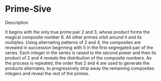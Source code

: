 # Prime-Sive
Description

It begins with the only true prime pair 2 and 3, whose product forms the magical composite number 6. 
All other primes orbit around it and its multiples. Using alternating patterns of 2 and 4, 
the composites are revealed in succession beginning with 5 in the first segregated pair of the series. 
Each integer in the series is raised to the second power and then its product of 2 and 4 reveals the distribution of the composite numbers.
As the process is repeated, the order that 2 and 4 are used to generate the products alternates, 
to progressively strip away the remaining composites integers and reveal the rest of the primes. 
